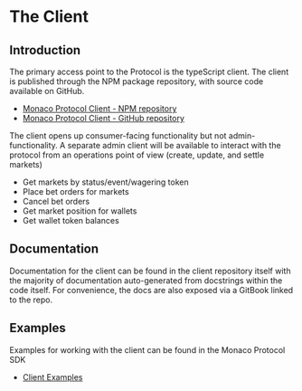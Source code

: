 # The Client

## Introduction

The primary access point to the Protocol is the typeScript client. The client is published through the NPM package repository, with source code available on GitHub.

* [Monaco Protocol Client - NPM repository](https://www.npmjs.com/package/@monaco-protocol/client)
* [Monaco Protocol Client - GitHub repository](https://github.com/MonacoProtocol/client)

The client opens up consumer-facing functionality but not admin-functionality. A separate admin client will be available to interact with the protocol from an operations point of view (create, update, and settle markets)

* Get markets by status/event/wagering token
* Place bet orders for markets
* Cancel bet orders
* Get market position for wallets
* Get wallet token balances

## Documentation

Documentation for the client can be found in the client repository itself with the majority of documentation auto-generated from docstrings within the code itself. For convenience, the docs are also exposed via a GitBook linked to the repo.

## Examples

Examples for working with the client can be found in the Monaco Protocol SDK

* [Client Examples](https://github.com/MonacoProtocol/sdk/tree/main/examples)
